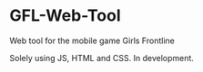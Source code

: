 # GFL-Web-Tool
Web tool for the mobile game Girls Frontline

Solely using JS, HTML and CSS. In development.
